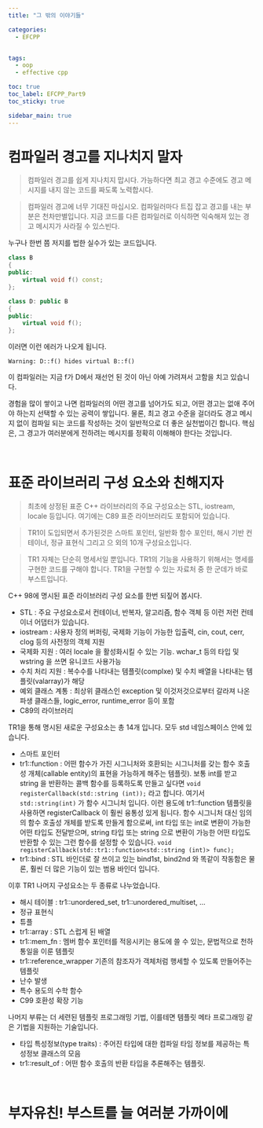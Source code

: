 ```yaml
---
title: "그 밖의 이야기들"

categories:
  - EFCPP


tags:
  - oop
  - effective cpp

toc: true
toc_label: EFCPP_Part9
toc_sticky: true

sidebar_main: true
---
```


# 컴파일러 경고를 지나치지 말자

> 컴파일러 경고를 쉽게 지나치지 맙시다. 가능하다면 최고 경고 수준에도 경고 메시지를 내지 않는 코드를 짜도록 노력합시다.

> 컴파일러 경고에 너무 기대진 마십시오. 컴파일러마다 트집 잡고 경고를 내는 부분은 천차만별입니다. 지금 코드를 다른 컴파일러로 이식하면 익숙해져 있는 경고 메시지가 사라질 수 있스빈다.

누구나 한번 쯤 저지를 법한 실수가 있는 코드입니다.

```cpp
class B
{
public:
    virtual void f() const;
};

class D: public B
{
public:
    virtual void f();
};
```

이러면 이런 에러가 나오게 됩니다.

```
Warning: D::f() hides virtual B::f()
```

이 컴파일러는  지금 f가 D에서 재선언 된 것이 아닌 아예 가려져서 고함을 치고 있습니다.

경험을 많이 쌓이고 나면 컴파일러의 어떤 경고를 넘어가도 되고, 어떤 경고는 없애 주어야 하는지 선택할 수 있는 공력이 쌓입니다. 물론, 최고 경고 수준을 걸더라도 경고 메시지 없이 컴파일 되는 코드를 작성하는 것이 일반적으로 더 좋은 실천법이긴 합니다. 핵심은, 그 경고가 여러분에게 전하려는 메시지를 정확히 이해해야 한다는 것입니다.


<br/>

# 표준 라이브러리 구성 요소와 친해지자

> 최초에 상정된 표준 C++ 라이브러리의 주요 구성요소는 STL, iostream, locale 등입니다. 여기에는 C89 표준 라이브러리도 포함되어 있습니다.

> TR1이 도입되면서 추가된것은 스마트 포인터, 일반화 함수 포인터, 해시 기반 컨테이너, 정규 표현식 그리고 으 외의 10개 구성요소입니다.

> TR1 자체는 단순히 명세서일 뿐입니다. TR1의 기능을 사용하기 위해서는 명세를 구현한 코드를 구해야 합니다. TR1을 구현할 수 있는 자료처 중 한 군데가 바로 부스트입니다.

C++ 98에 명시된 표준 라이브러리 구성 요소를 한번 되짚어 봅시다.

* STL : 주요 구성요소로서 컨테이너, 반복자, 알고리즘, 함수 객체 등 이런 저런 컨테이너 어댑터가 있습니다.
* iostream : 사용자 정의 버퍼링, 국제화 기능이 가능한 입출력, cin, cout, cerr, clog 등의 사전정의 객체 지원
* 국제화 지원 : 여러 locale 을 활성화시킬 수 있는 기능. wchar_t 등의 타입 및 wstring 을 쓰면 유니코드 사용가능
* 수치 처리 지원 : 복수수를 나타내는 템플릿(complxe) 및 수치 배열을 나타내는 템플릿(valarray)가 해당
* 예외 클래스 계통 : 최상위 클래스인 exception 및 이것저것으로부터 갈라져 나온 파생 클래스들, logic_error, runtime_error 등이 포함
* C89의 라이브러리

TR1을 통해 명시된 새로운 구성요소는 총 14개 입니다. 모두 std 네임스페이스 안에 있습니다.

* 스마트 포인터
* tr1::function : 어떤 함수가 가진 시그니처와 호환되는 시그니처를 갖는 함수 호출성 개체(callable entity)의 표현을 가능하게 해주는 템플릿). 보통 int를 받고 string 을 반환하는 콜백 함수를 등록하도록 만들고 싶다면 `void registerCallback(std::string (int));` 라고 합니다. 여기서 `std::string(int)` 가 함수 시그니처 입니다. 이런 용도에 tr1::function 템플릿을 사용하면 registerCallback 이 훨씬 융통성 있게 됩니다. 함수 시그니처 대신 임의의 함수 호출성 개체를 받도록 만들게 함으로써, int 타입 또는 int로 변환이 가능한 어떤 타입도 전달받으며, string 타입 또는 string 으로 변환이 가능한 어떤 타입도 반환할 수 있는 그런 함수를 설정할 수 있습니다. `void registerCallback(std::tr1::function<std::string (int)> func);`
* tr1::bind : STL 바인더로 잘 쓰이고 있는 bind1st, bind2nd 와 똑같이 작동함은 물론, 훨씬 더 많은 기능이 있는 범용 바인더 입니다.

이후 TR1 나머지 구성요소는 두 종류로 나누었습니다.

* 해시 테이블 : tr1::unordered_set, tr1::unordered_multiset, ...
* 정규 표현식
* 튜플
* tr1::array : STL 스럽게 된 배열
* tr1::mem_fn : 멤버 함수 포인터를 적응시키는 용도에 쓸 수 있는, 문법적으로 천하 통일을 이룬 템플릿
* tr1::reference_wrapper 기존의 참조자가 객체처럼 행세할 수 있도록 만들어주는 템플릿
* 난수 발생
* 특수 용도의 수학 함수
* C99 호환성 확장 기능

나머지 부류는 더 세련된 템플릿 프로그래밍 기법, 이를테면 템플릿 메타 프로그래밍 같은 기법을 지원하는 기술입니다.

* 타입 특성정보(type traits) : 주어진 타입에 대한 컴파일 타임 정보를 제공하는 특성정보 클래스의 모음
* tr1::result_of : 어떤 함수 호출의 반환 타입을 추론해주는 템플릿.

<br/>

# 부자유친! 부스트를 늘 여러분 가까이에


<br/>